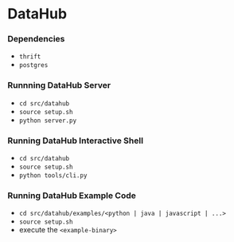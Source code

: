 DataHub
=======
### Dependencies
* `thrift`
* `postgres`

### Runnning DataHub Server
* `cd src/datahub`
* `source setup.sh`
* `python server.py`


### Running DataHub Interactive Shell
* `cd src/datahub`
* `source setup.sh`
* `python tools/cli.py`

### Running DataHub Example Code
* `cd src/datahub/examples/<python | java | javascript | ...>`
* `source setup.sh`
* execute the `<example-binary>`
